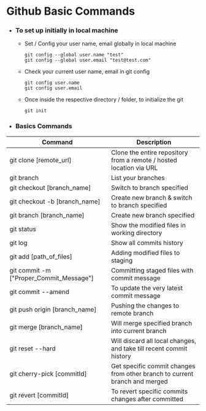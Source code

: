 # Github Basic Commands
- ### To set up initially in local machine
    - Set / Config your user name, email globally in local machine
        ``` 
        git config --global user.name "test"
        git config --global user.email "test@test.com"
        ```
    - Check your current user name, email in git config
        ```
        git config user.name
        git config user.email
        ```
    - Once inside the respective directory / folder, to initialize the git
        ```
        git init
        ```
- ### Basics Commands
| Command | Description |
| --- | --- |
| git clone [remote_url] | Clone the entire repository from a remote / hosted location via URL |
| git branch | List your branches |
| git checkout [branch_name] | Switch to branch specified |
| git checkout -b [branch_name] | Create new branch & switch to branch specified |
| git branch [branch_name] | Create new branch specified |
| git status | Show the modified files in working directory |
| git log | Show all commits history |
| git add [path_of_files] | Adding modified files to staging |
| git commit -m ["Proper_Commit_Message"] | Committing staged files with commit message |
| git commit --amend | To update the very latest commit message |
| git push origin [branch_name] | Pushing the changes to remote branch |
| git merge [branch_name] | Will merge specified branch into current branch |
| git reset --hard | Will discard all local changes, and take till recent commit history |
| git cherry-pick [commitId] | Get specific commit changes from other branch to current branch and merged |
| git revert [commitId] | To revert specific commits changes after committed |